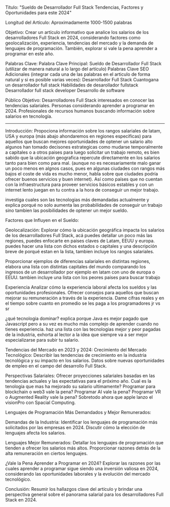 Título: "Sueldo de Desarrollador Full Stack Tendencias, Factores y Oportunidades para este 2024"

Longitud del Artículo: Aproximadamente 1000-1500 palabras

Objetivo: Crear un artículo informativo que analice los salarios de los desarrolladores Full Stack en 2024, considerando factores como geolocalización, experiencia, tendencias del mercado y la demanda de lenguajes de programación. También, explorar si vale la pena aprender a programar en este año.


Palabras Clave:
Palabra Clave Principal: Sueldo de Desarrollador Full Stack (utilizar de manera natural a lo largo del artículo)
Palabras Clave SEO Adicionales (integrar cada una de las palabras en el articulo de forma natural y si es posible varias veces):
Desarrollador Full Stack
Cuantogana un desarrollador full stack 
Habilidades de desarollador fullstack 
Desarrollador full stack developer
Desarrollo de software 



Público Objetivo:
Desarrolladores Full Stack interesados en conocer las tendencias salariales.
Personas considerando aprender a programar en 2024.
Profesionales de recursos humanos buscando información sobre salarios en tecnología.

---

Introducción:
Propociona información sobre los rangos salariales de latam, USA y europa (más abajo ahondaremos en regiones especificas) para aquellos que buscan mejores oportunidades de optener un salario alto algunos han tomado decisones estrategicas como mudarse  temporalmente a capitales o a otros paises para luego solicitar un trabajo remoto, es bien sabido que la ubicación geografica repercute directamente en los salarios  tanto para bien como para mal. 
(aunque no es necesariamente malo ganar un poco menos en algnos casos, pues en algunas ciudades con rangos más bajos el coste de vida es mucho menor, habla sobre que ciudades podría ofrecer buenos servicios y buen internet). 
Así como  países que no cuentan con la infraestructura  para proveer servicios básicos estables y con un internet lento juegan en tu contra a la hora de conseguir un mejor trabajo. 

investiga cuales son las tecnologias más demandadas actualmente y explica porqué no solo aumenta las probabilidades de conseguir un trabajo sino tambien las posibilidades de optener un mejor sueldo.


Factores que Influyen en el Sueldo:

Geolocalización:
Explorar cómo la ubicación geográfica impacta los salarios de los desarrolladores Full Stack, acá puedes detallar un poco más las regiones, puedes enfocarte en paises claves de Latam, EEUU y europa. puedes hacer una lista  con dichos estados o capitales  y una descripción breve de porqué estan en la lista, tambien incluye los rangos salariales. 

Proporcionar ejemplos de diferencias salariales en distintas regiones, elabora una lista con distintas capitales del mundo comparando los ingresos de un desarrollador por ejemplo en latam con uno de europa o EEUU.
tambien incluye una lista con los peores paises para buscar trabajo 

Experiencia
Analizar cómo la experiencia laboral afecta los sueldos y las oportunidades profesionales.
Ofrecer consejos para aquellos que buscan mejorar su remuneración a través de la experiencia.
Dame cifras reales y en el tiempo sobre cuanto en promedio se les paga a los programadores jr vs sr 

¿qué tecnologia dominar? 
explica porque Java es mejor pagado que Javascript pero a su vez es mucho más complejo de aprender cuando no tienes experiencia. 
haz una lista con las tecnologias mejor y peor pagadas de la industria, exhorta al lector a la idea que siempre va a ser mejor especializarse para subir tu salario. 


Tendencias del Mercado en 2023 y 2024:
Crecimiento del Mercado Tecnológico:
Describir las tendencias de crecimiento en la industria tecnológica y su impacto en los salarios.
Datos sobre nuevas oportunidades de empleo en el campo del desarrollo Full Stack.


Perspectivas Salariales:
Ofrecer proyecciones salariales basadas en las tendencias actuales y las expectativas para el próximo año.
Cual es la tenologia que mas ha mejorado su salario ultimamente?
Programar para blockchain o web3 vale la pena?
Programar AI vale la pena?
Programar VR o Augmented Reality vale la pena? Sobretodo ahora que apple lanzo el visionPro con Spacial Computing.



Lenguajes de Programación Más Demandados y Mejor Remunerados:

Demandas de la Industria:
Identificar los lenguajes de programación más solicitados por las empresas en 2024.
Discutir cómo la elección de lenguajes afecta los salarios.

Lenguajes Mejor Remunerados:
Detallar los lenguajes de programación que tienden a ofrecer los salarios más altos.
Proporcionar razones detrás de la alta remuneración en ciertos lenguajes.


¿Vale la Pena Aprender a Programar en 2024?
Explorar las razones por las cuales aprender a programar sigue siendo una inversión valiosa en 2024, considerando las oportunidades laborales y la evolución del mercado tecnológico.

Conclusión:
Resumir los hallazgos clave del artículo y brindar una perspectiva general sobre el panorama salarial para los desarrolladores Full Stack en 2024.
